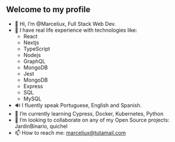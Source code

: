 ## Welcome to my profile

- 👋 Hi, I’m @Marceliux, Full Stack Web Dev.
- 👀 I have real life experience with technologies like:  
  - React
  - Nextjs
  - TypeScript
  - Nodejs
  - GraphQL
  - MongoDB
  - Jest
  - MongoDB
  - Express
  - SQL
  - MySQL
- 🔊 I fluently speak Portuguese, English and Spanish. 
- 🌱 I’m currently learning Cypress, Docker, Kubernetes, Python
- 💞️ I’m looking to collaborate on any of my Open Source projects: JardinBinario, quichel
- 📫 How to reach me: marceliux@tutamail.com
<!---
Marceliux/Marceliux is a ✨ special ✨ repository because its `README.md` (this file) appears on your GitHub profile.
You can click the Preview link to take a look at your changes.
--->

